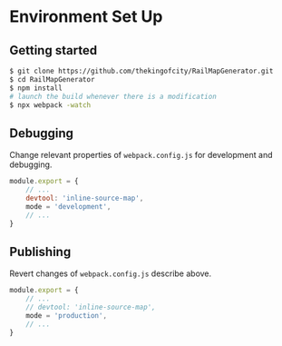 # Environment Set Up

## Getting started

```bash
$ git clone https://github.com/thekingofcity/RailMapGenerator.git
$ cd RailMapGenerator
$ npm install
# launch the build whenever there is a modification
$ npx webpack -watch
```

## Debugging

Change relevant properties of `webpack.config.js` for development and debugging.

```JavaScript
module.export = {
    // ...
    devtool: 'inline-source-map',
    mode = 'development',
    // ...
}
```

## Publishing

Revert changes of `webpack.config.js` describe above.

```JavaScript
module.export = {
    // ...
    // devtool: 'inline-source-map',
    mode = 'production',
    // ...
}
```
